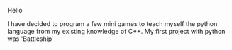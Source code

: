 Hello

I have decided to program a few mini games to teach myself the python language from my existing knowledge of C++. My first project with python was 'Battleship'
